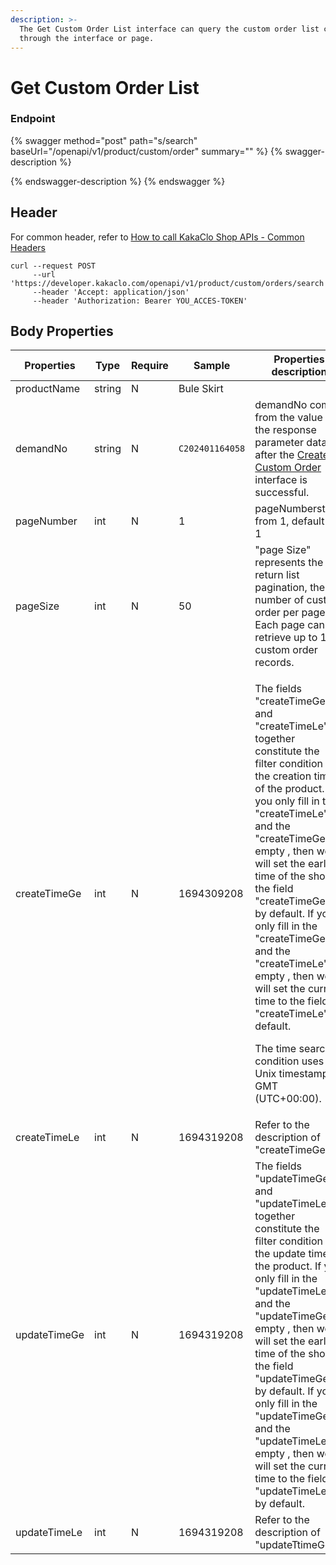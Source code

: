 ```yaml
---
description: >-
  The Get Custom Order List interface can query the custom order list created
  through the interface or page.
---
```


# Get Custom Order List

### Endpoint



{% swagger method="post" path="s/search" baseUrl="/openapi/v1/product/custom/order" summary="" %}
{% swagger-description %}

{% endswagger-description %}
{% endswagger %}

## Header <a href="#response-parameter" id="response-parameter"></a>

For common header, refer to [How to call KakaClo Shop APIs - Common Headers](../../kuai-su-kai-shi.md)

```
curl --request POST
     --url 'https://developer.kakaclo.com/openapi/v1/product/custom/orders/search'
     --header 'Accept: application/json'
     --header 'Authorization: Bearer YOU_ACCES-TOKEN'
```

## Body  Properties <a href="#response-parameter" id="response-parameter"></a>

<table><thead><tr><th>Properties</th><th width="109">Type</th><th width="89">Require</th><th width="177">Sample</th><th>Properties description</th></tr></thead><tbody><tr><td>productName</td><td>string</td><td>N</td><td>Bule Skirt</td><td></td></tr><tr><td>demandNo</td><td>string</td><td>N</td><td><pre><code>C202401164058
</code></pre></td><td>demandNo comes from the value in the response parameter data after the <a href="create-custom-order.md">Create Custom Order</a> interface is successful.</td></tr><tr><td>pageNumber</td><td>int</td><td>N</td><td>1</td><td>pageNumberstarts from 1, default is 1</td></tr><tr><td>pageSize</td><td>int</td><td>N</td><td>50</td><td>"page Size" represents the return list pagination, the number of custom order per page. Each page can retrieve up to 100 custom order records.</td></tr><tr><td>createTimeGe</td><td>int</td><td>N</td><td>1694309208</td><td><p>The fields "createTimeGe" and "createTimeLe" together constitute the filter condition for the creation time of the product. If you only fill in the "createTimeLe", and the "createTimeGe" is empty , then we will set the earliest time of the shop to the field "createTimeGe" by default. If you only fill in the "createTimeGe", and the "createTimeLe" is empty , then we will set the current time to the field "createTimeLe" by default.</p><p>The time search condition uses Unix timestamp in GMT (UTC+00:00).</p></td></tr><tr><td>createTimeLe</td><td>int</td><td>N</td><td>1694319208</td><td>Refer to the description of "createTimeGe".</td></tr><tr><td>updateTimeGe</td><td>int</td><td>N</td><td>1694319208</td><td>The fields "updateTimeGe" and "updateTimeLe" together constitute the filter condition for the update time of the product. If you only fill in the "updateTimeLe", and the "updateTimeGe" is empty , then we will set the earliest time of the shop to the field "updateTimeGe" by default. If you only fill in the "updateTimeGe", and the "updateTimeLe" is empty , then we will set the current time to the field "updateTimeLe" by default.</td></tr><tr><td>updateTimeLe</td><td>int</td><td>N</td><td>1694319208</td><td>Refer to the description of "updateTtimeGe".</td></tr></tbody></table>

